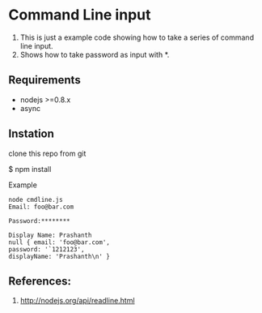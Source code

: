 # Command Line input
  
  1. This is just a example code showing how to take a series of command line input.
  2. Shows how to take password as input with *.

  
## Requirements

  - nodejs >=0.8.x
  - async
  

## Instation
   
   clone this repo from git   

   $ npm install


Example
  
  ```
  node cmdline.js
Email: foo@bar.com

Password:********

Display Name: Prashanth
null { email: 'foo@bar.com',
  password: '`1212123',
  displayName: 'Prashanth\n' }  

  ```          

## References: 

  1. http://nodejs.org/api/readline.html
